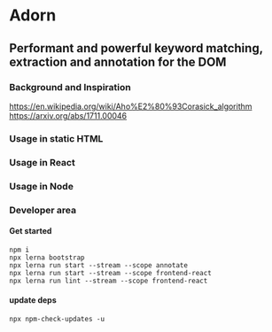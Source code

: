 # Adorn
## Performant and powerful keyword matching, extraction and annotation for the DOM
### Background and Inspiration
https://en.wikipedia.org/wiki/Aho%E2%80%93Corasick_algorithm
https://arxiv.org/abs/1711.00046

### Usage in static HTML
### Usage in React
### Usage in Node

### Developer area
#### Get started
```shell
npm i
npx lerna bootstrap
npx lerna run start --stream --scope annotate
npx lerna run start --stream --scope frontend-react
npx lerna run lint --stream --scope frontend-react
```

#### update deps
```shell
npx npm-check-updates -u
```
